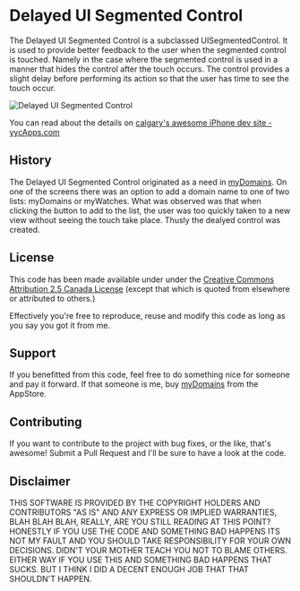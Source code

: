 Delayed UI Segmented Control
=============

The Delayed UI Segmented Control is a subclassed UISegmentedControl. It is used
to provide better feedback to the user when the segmented control is touched.
Namely in the case where the segmented control is used in a manner that hides
the control after the touch occurs. The control provides a slight delay before
performing its action so that the user has time to see the touch occur.

![Delayed UI Segmented Control](http://www.thepursuitofquality.com/img/delayed_segment_control.png)

You can read about the details on [calgary's awesome iPhone dev site - yycApps.com][3]

History
-------

The Delayed UI Segmented Control originated as a need in [myDomains][2]. On one
of the screens there was an option to add a domain name to one of two lists:
myDomains or myWatches. What was observed was that when clicking the button to
add to the list, the user was too quickly taken to a new view without seeing
the touch take place. Thusly the dealyed control was created.

License
-------

This code has been made available under under the [Creative Commons Attribution 2.5 
Canada License][1] (except that which is quoted from elsewhere or attributed to 
others.)

Effectively you're free to reproduce, reuse and modify this code as long as you 
say you got it from me. 

Support
-------

If you benefitted from this code, feel free to do something nice for someone
and pay it forward. If that someone is me, buy [myDomains][2] from the
AppStore.

Contributing
------------

If you want to contribute to the project with bug fixes, or the like, that's 
awesome! Submit a Pull Request and I'll be sure to have a look at the code.

Disclaimer
----------

THIS SOFTWARE IS PROVIDED BY THE COPYRIGHT HOLDERS AND CONTRIBUTORS "AS IS" AND 
ANY EXPRESS OR IMPLIED WARRANTIES, BLAH BLAH BLAH, REALLY, ARE YOU STILL READING 
AT THIS POINT?  HONESTLY IF YOU USE THE CODE AND SOMETHING BAD HAPPENS ITS NOT MY 
FAULT AND YOU SHOULD TAKE RESPONSIBILITY FOR YOUR OWN DECISIONS. DIDN'T YOUR 
MOTHER TEACH YOU NOT TO BLAME OTHERS. EITHER WAY IF YOU USE THIS AND SOMETHING
BAD HAPPENS THAT SUCKS. BUT I THINK I DID A DECENT ENOUGH JOB THAT THAT
SHOULDN'T HAPPEN.

[1]: http://creativecommons.org/licenses/by/2.5/ca/
[2]: http://rtlabs.ca/mydomains/
[3]: http://www.yycapps.com/
